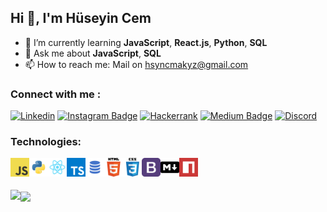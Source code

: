 ## Hi 👋, I'm Hüseyin Cem

<!--
**huseyincemakyuz/huseyincemakyuz** is a ✨ _special_ ✨ repository because its `README.md` (this file) appears on your GitHub profile.-->

- 🌱 I’m currently learning **JavaScript**, **React.js**, **Python**, **SQL**
- 💬 Ask me about **JavaScript**, **SQL** 
- 📫 How to reach me: Mail on hsyncmakyz@gmail.com

### Connect with me :
[![Linkedin](https://img.shields.io/badge/LinkedIn-0077B5?style=for-the-badge&logo=linkedin&logoColor=white)](https://www.linkedin.com/in/huseyin-cem-akyuz/)
[![Instagram Badge](https://img.shields.io/badge/Instagram-E4405F?style=for-the-badge&logo=instagram&logoColor=white)](https://www.instagram.com/hsyncmakyz/) 
[![Hackerrank](https://img.shields.io/badge/-Hackerrank-2EC866?style=for-the-badge&logo=HackerRank&logoColor=white)](https://www.hackerrank.com/hsyncmakyz)
[![Medium Badge](https://img.shields.io/badge/Medium-12100E?style=for-the-badge&logo=medium&logoColor=white)](https://medium.com/@hsyncmakyz)
[![Discord](https://img.shields.io/badge/Discord-5865F2?style=for-the-badge&logo=discord&logoColor=white)]()
 
 
### Technologies:
  
<a href="https://developer.mozilla.org/en-US/docs/Web/JavaScript">
  <img align="left" alt="Javascript" width="30px"   src="https://raw.githubusercontent.com/github/explore/80688e429a7d4ef2fca1e82350fe8e3517d3494d/topics/javascript/javascript.png" />
</a>
<a href="https://developer.mozilla.org/en-US/docs/Glossary/Python">
 <img align="left" alt="Python" width="30px" src="https://raw.githubusercontent.com/github/explore/80688e429a7d4ef2fca1e82350fe8e3517d3494d/topics/python/python.png" />
</a>
<a href="https://reactjs.org/">
 <img align="left" alt="React" width="30px" src="https://raw.githubusercontent.com/github/explore/80688e429a7d4ef2fca1e82350fe8e3517d3494d/topics/react/react.png" />
</a>
<a href="https://www.typescriptlang.org/">
<img align="left" alt="Typescript" width="30px" src="https://raw.githubusercontent.com/github/explore/80688e429a7d4ef2fca1e82350fe8e3517d3494d/topics/typescript/typescript.png" />
</a>
<a href="https://www.sqlservertutorial.net/">
<img align="left" alt="MS SQL" width="30px" src="https://raw.githubusercontent.com/github/explore/80688e429a7d4ef2fca1e82350fe8e3517d3494d/topics/sql/sql.png" />
</a>
<a href="https://www.w3.org/html/">
<img align="left" alt="HTML5" width="30px" src="https://raw.githubusercontent.com/github/explore/80688e429a7d4ef2fca1e82350fe8e3517d3494d/topics/html/html.png" />
</a>
<a href="https://www.w3schools.com/css/">
<img align="left" alt="CSS3" width="30px" src="https://raw.githubusercontent.com/github/explore/80688e429a7d4ef2fca1e82350fe8e3517d3494d/topics/css/css.png" />
</a>
<a href="https://getbootstrap.com/">
<img align="left" alt="Bootstrap" width="30px" src="https://raw.githubusercontent.com/github/explore/80688e429a7d4ef2fca1e82350fe8e3517d3494d/topics/bootstrap/bootstrap.png" />
</a>
<a href="https://www.markdownguide.org/">
<img align="left" alt="Markdown" width="30px" src="https://raw.githubusercontent.com/github/explore/80688e429a7d4ef2fca1e82350fe8e3517d3494d/topics/markdown/markdown.png" />
</a>
<a href="https://www.npmjs.com/">
<img align="left" alt="NPM" width="30px" src="https://raw.githubusercontent.com/github/explore/80688e429a7d4ef2fca1e82350fe8e3517d3494d/topics/npm/npm.png" />    
</a>

</br>
</br>
</br>
<a href="https://github.com/huseyincemakyuz/convoychat">
  <img align="left" src="https://github-readme-stats.vercel.app/api/top-langs/?username=huseyincemakyuz&theme=radical&layout=compact" />
</a>
<a href="https://github.com/huseyincemakyuz/github-readme-stats">
  <img align="center" src="https://github-readme-stats.vercel.app/api/?username=huseyincemakyuz&show_icons=true&theme=radical&line_height=20" />
</a>


  
